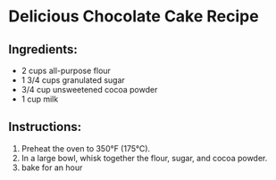 # Delicious Chocolate Cake Recipe

## Ingredients:
- 2 cups all-purpose flour
- 1 3/4 cups granulated sugar
- 3/4 cup unsweetened cocoa powder
- 1 cup milk

## Instructions:
1. Preheat the oven to 350°F (175°C).
2. In a large bowl, whisk together the flour, sugar, and cocoa powder.
3. bake for an hour